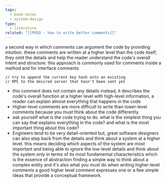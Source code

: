 ```yaml
---
tags:
  - book-notes
  - system-design
type:
  - literature
related: "[[POSD - how to write better comments]]"
---
```

a second way in which comments can argument the code by providing intuition. these comments are written at a higher level than the code itself; they omit the details and help the reader understand the code's overall intent and structure. this approach is commonly used for comments inside a method and for interface comments
```
// try to append the current key hash onto an existing 
// RPC to the desired server that hasn't been sent yet

```
- this comment does not contain any details instead, it describes the code's overall function at a higher level with high-level information, a reader can explain almost everything that happens in the code
- Higher-level comments are more difficult to write than lower-level comments because you must think about the code differently.
- ask yourself what is the code trying to do. what is the simplest thing you can say that explains everything in the code? and what is the most important thing about this code?
- Engineers tend to be very detail-oriented but, great software designers can also step back from the details and think about a system at a higher level. this means deciding which aspects of the system are most important and being able to ignore the low-level details and think about the system only in terms of its most fundamental characteristics which is the essence of abstraction finding a simple way to think about a complex entity and it's also what you must do when writing higher-level comments a good higher level comment expresses one or a few simple ideas that provide a conceptual framework.